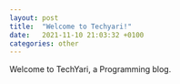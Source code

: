 ```yaml
---
layout: post
title:  "Welcome to Techyari!"
date:   2021-11-10 21:03:32 +0100
categories: other
---
```

Welcome to TechYari, a Programming blog.